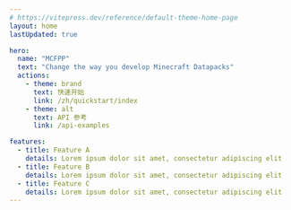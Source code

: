 ```yaml
---
# https://vitepress.dev/reference/default-theme-home-page
layout: home
lastUpdated: true

hero:
  name: "MCFPP"
  text: "Change the way you develop Minecraft Datapacks"
  actions:
    - theme: brand
      text: 快速开始
      link: /zh/quickstart/index
    - theme: alt
      text: API 参考
      link: /api-examples

features:
  - title: Feature A
    details: Lorem ipsum dolor sit amet, consectetur adipiscing elit
  - title: Feature B
    details: Lorem ipsum dolor sit amet, consectetur adipiscing elit
  - title: Feature C
    details: Lorem ipsum dolor sit amet, consectetur adipiscing elit
---
```


